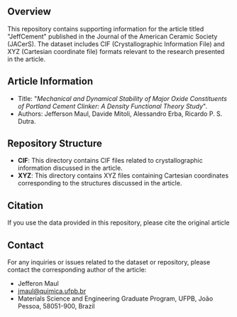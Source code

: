 ## Overview
This repository contains supporting information for the article titled "JeffCement" published in the Journal of the American Ceramic Society (JACerS). The dataset includes CIF (Crystallographic Information File) and XYZ (Cartesian coordinate file) formats relevant to the research presented in the article.

## Article Information
- Title: "_Mechanical and Dynamical Stability of Major Oxide Constituents of Portland Cement Clinker: A Density Functional Theory Study_".
- Authors: Jefferson Maul, Davide Mitoli, Alessandro Erba, Ricardo P. S. Dutra.

## Repository Structure
- **CIF**: This directory contains CIF files related to crystallographic information discussed in the article.
- **XYZ**: This directory contains XYZ files containing Cartesian coordinates corresponding to the structures discussed in the article.

## Citation
If you use the data provided in this repository, please cite the original article

## Contact
For any inquiries or issues related to the dataset or repository, please contact the corresponding author of the article:
- Jefferon Maul
- jmaul@quimica.ufpb.br
- Materials Science and Engineering Graduate Program, UFPB, João Pessoa, 58051-900, Brazil
